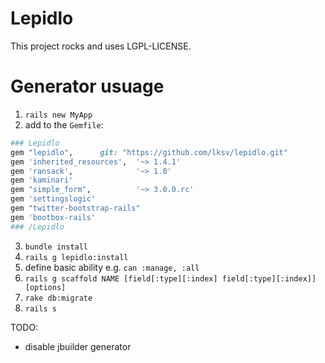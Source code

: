 Lepidlo
=======

This project rocks and uses LGPL-LICENSE.

Generator usuage
================

1. ```rails new MyApp```
2. add to the ```Gemfile```:

```ruby
### Lepidlo
gem "lepidlo",      git: "https://github.com/lksv/lepidlo.git"
gem 'inherited_resources',  '~> 1.4.1'
gem 'ransack',              '~> 1.0'
gem 'kaminari'
gem "simple_form",          '~> 3.0.0.rc'
gem 'settingslogic'
gem "twitter-bootstrap-rails"
gem 'bootbox-rails'
### /Lepidlo

```

3. ```bundle install```
4. ```rails g lepidlo:install```
5. define basic ability e.g. ```can :manage, :all```
6. ```rails g scaffold NAME [field[:type][:index] field[:type][:index]] [options]```
7. ```rake db:migrate```
8. ```rails s```

TODO:
 * disable jbuilder generator 
